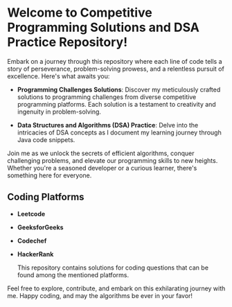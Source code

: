 # Welcome to Competitive Programming Solutions and DSA Practice Repository!

Embark on a journey through this repository where each line of code tells a story of perseverance, problem-solving prowess, and a relentless pursuit of excellence. Here's what awaits you:

- **Programming Challenges Solutions**: Discover my meticulously crafted solutions to programming challenges from diverse competitive programming platforms. Each solution is a testament to creativity and ingenuity in problem-solving.

- **Data Structures and Algorithms (DSA) Practice**: Delve into the intricacies of DSA concepts as I document my learning journey through Java code snippets.
  
Join me as we unlock the secrets of efficient algorithms, conquer challenging problems, and elevate our programming skills to new heights. Whether you're a seasoned developer or a curious learner, there's something here for everyone.

## Coding Platforms

- **Leetcode**
- **GeeksforGeeks**
- **Codechef**
- **HackerRank**

  This repository contains solutions for coding questions that can be found among the mentioned platforms.

Feel free to explore, contribute, and embark on this exhilarating journey with me. Happy coding, and may the algorithms be ever in your favor!
